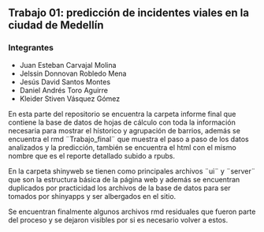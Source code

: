 ## Trabajo 01: predicción de incidentes viales en la ciudad de Medellín

### Integrantes 

- Juan Esteban Carvajal Molina
- Jelssin Donnovan Robledo Mena
- Jesús David Santos Montes
- Daniel Andrés Toro Aguirre
- Kleider Stiven Vásquez Gómez

En esta parte del repositorio se encuentra la carpeta informe final que contiene la base de datos de hojas de cálculo con toda la información necesaria para mostrar el hístorico y agrupación de barrios, además se encuentra el rmd ¨Trabajo_final¨ que muestra el paso a paso de los datos analizados y la predicción, también se encuentra el html con el mismo nombre que es el reporte detallado subido a rpubs.

En la carpeta shinyweb se tienen como principales archivos ¨ui¨ y ¨server¨ que son la estructura básica de la página web y además se encuentran duplicados por practicidad los archivos de la base de datos para ser tomados por shinyapps y ser albergados en el sitio.

Se encuentran finalmente algunos archivos rmd residuales que fueron parte del proceso y se dejaron visibles por si es necesario volver a estos.
